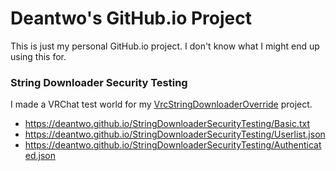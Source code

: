 # Deantwo's GitHub.io Project

This is just my personal GitHub.io project. I don't know what I might end up using this for.

### String Downloader Security Testing

I made a VRChat test world for my [VrcStringDownloaderOverride](https://github.com/Deantwo/VrcStringDownloaderOverride) project.

* https://deantwo.github.io/StringDownloaderSecurityTesting/Basic.txt
* https://deantwo.github.io/StringDownloaderSecurityTesting/Userlist.json
* https://deantwo.github.io/StringDownloaderSecurityTesting/Authenticated.json
